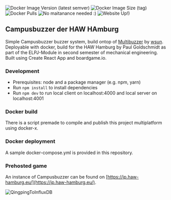 ![Docker Image Version (latest semver)](https://img.shields.io/docker/v/quantensittich/campusbuzzer)
![Docker Image Size (tag)](https://img.shields.io/docker/image-size/quantensittich/campusbuzzer/latest)
![Docker Pulls](https://img.shields.io/docker/pulls/quantensittich/campusbuzzer)
![No maitanance needed :)](http://unmaintained.tech/badge.svg)
![Website Up!)](https://img.shields.io/website-up-down-green-red/http/monip.org.svg)
## Campusbuzzer der HAW HAmburg

Simple Campusbuzzer buzzer system, build ontop of [Multibuzzer](https://github.com/wsun/multibuzzer) by [wsun](https://github.com/wsun). Deployable with docker, build for the HAW Hamburg by Paul Goldschmidt as part of the ELPJ-Module in second semester of mechanical engineering. Built using Create React App and boardgame.io.

### Development
- Prerequisites: node and a package manager (e.g. npm, yarn)
- Run `npm install` to install dependencies
- Run `npm dev` to run local client on localhost:4000 and local server on localhost:4001

### Docker build
There is a script premade to compile and publish this project multiplatform using docker-x.

### Docker deployment
A sample docker-compose.yml is provided in this repository.

### Prehosted game
An instance of Campusbuzzer can be found on [https://jp.haw-hamburg.eu/](https://jp.haw-hamburg.eu/).

![QingpingToInfluxDB](https://i.giphy.com/media/v1.Y2lkPTc5MGI3NjExNHBibm82anBod2szcWluZmYzbXgzeDRuYTFqcXpmdWxkMnN3Z241dyZlcD12MV9pbnRlcm5hbF9naWZfYnlfaWQmY3Q9Zw/MJ1CNs2YsEaLXu460s/giphy.gif)